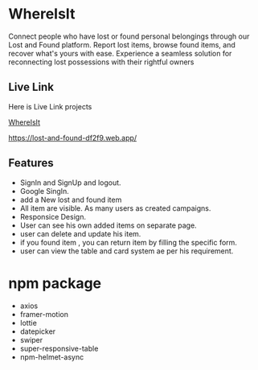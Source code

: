 
# WhereIsIt

Connect people who have lost or found personal belongings through our Lost and Found platform. Report lost items, browse found items, and recover what's yours with ease. Experience a seamless solution for reconnecting lost possessions with their rightful owners


## Live Link

Here is Live Link projects

[WhereIsIt
](https://lost-and-found-df2f9.web.app/)

https://lost-and-found-df2f9.web.app/
## Features

- SignIn and SignUp and logout.
- Google SingIn.
- add a New lost and found item
- All item are visible.  As many users as created campaigns. 
- Responsice Design.
- User can see his own added items on separate page.
- user can delete and update his item.
- if you found item , you can return item by filling the specific form.
- user can view the table and card system ae per his requirement.
# npm package 

- axios
- framer-motion
- lottie
- datepicker 
- swiper
- super-responsive-table
- npm-helmet-async
